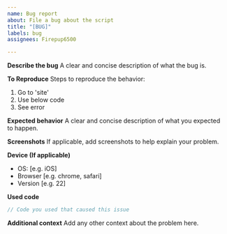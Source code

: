 ```yaml
---
name: Bug report
about: File a bug about the script
title: "[BUG]"
labels: bug
assignees: Firepup6500

---
```


**Describe the bug**
A clear and concise description of what the bug is.

**To Reproduce**
Steps to reproduce the behavior:
1. Go to 'site'
2. Use below code
3. See error

**Expected behavior**
A clear and concise description of what you expected to happen.

**Screenshots**
If applicable, add screenshots to help explain your problem.

**Device (If applicable)**
 - OS: [e.g. iOS]
 - Browser [e.g. chrome, safari]
 - Version [e.g. 22]

**Used code**
```javascript
// Code you used that caused this issue
```

**Additional context**
Add any other context about the problem here.
